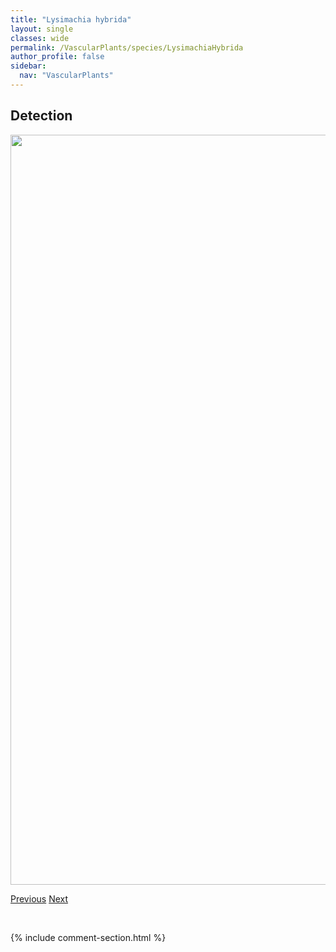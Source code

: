 ```yaml
---
title: "Lysimachia hybrida"
layout: single
classes: wide
permalink: /VascularPlants/species/LysimachiaHybrida
author_profile: false
sidebar:
  nav: "VascularPlants"
---
```


<h2>Detection</h2>

<a href="https://drive.google.com/uc?export=view&id=1nOnWGrtjm09SCQbeBVFK1MJY99Bxdi0g">
<img src="https://drive.google.com/uc?export=view&id=1nOnWGrtjm09SCQbeBVFK1MJY99Bxdi0g" height = "1200" width = "800">
</a>


<a href="/DevelopmentWebsite/VascularPlants/species/LysimachiaEuropaea" class="pagination--pager" title="Lysimachia europaea">Previous</a> <a href="/DevelopmentWebsite/VascularPlants/species/LysimachiaLatifolia" class="pagination--pager" title="Lysimachia latifolia">Next</a>

<p>&nbsp;</p>

{% include comment-section.html %}
